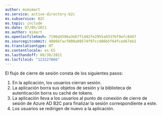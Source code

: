 ```yaml
---
author: msmimart
ms.service: active-directory-b2c
ms.subservice: B2C
ms.topic: include
ms.date: 07/05/2021
ms.author: mimart
ms.openlocfilehash: 7196d4596a3e67f1482fe2955a933fbf9efc8d47
ms.sourcegitcommit: 40866facf800a09574f97cc486b5f64fced67eb2
ms.translationtype: HT
ms.contentlocale: es-ES
ms.lasthandoff: 08/30/2021
ms.locfileid: "123227866"
---
```

El flujo de cierre de sesión consta de los siguientes pasos:

1. En la aplicación, los usuarios cierran sesión.
1. La aplicación borra sus objetos de sesión y la biblioteca de autenticación borra su caché de tokens.
1. La aplicación lleva a los usuarios al punto de conexión de cierre de sesión de Azure AD B2C para finalizar la sesión correspondiente a este.
1. Los usuarios se redirigen de nuevo a la aplicación.
